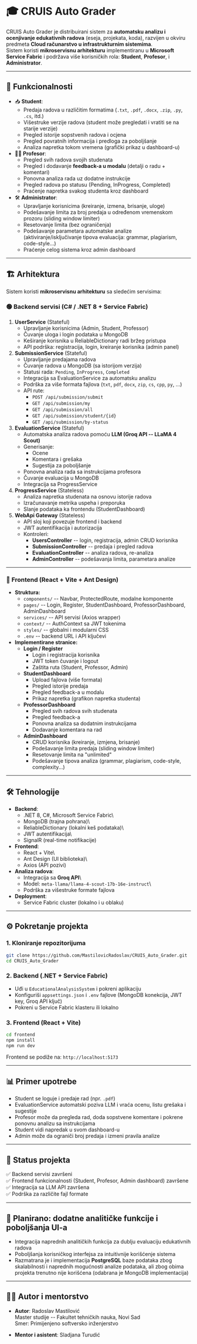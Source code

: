 # 🎓 CRUIS Auto Grader

CRUIS Auto Grader je distribuirani sistem za **automatsku analizu i
ocenjivanje edukativnih radova** (eseja, projekata, koda), razvijen u
okviru predmeta **Cloud računarstvo u infrastrukturnim sistemima**.\
Sistem koristi **mikroservisnu arhitekturu** implementiranu u
**Microsoft Service Fabric** i podržava više korisničkih rola:
**Student**, **Profesor**, i **Administrator**.

------------------------------------------------------------------------

## 🚀 Funkcionalnosti

-   📥 **Student**:
    -   Predaja radova u različitim formatima (`.txt`, `.pdf`, `.docx`,
        `.zip`, `.py`, `.cs`, itd.)
    -   Višestruke verzije radova (student može pregledati i vratiti se
        na starije verzije)
    -   Pregled istorije sopstvenih radova i ocjena
    -   Pregled povratnih informacija i predloga za poboljšanje
    -   Analiza napretka tokom vremena (grafički prikaz u dashboard-u)
-   👨‍🏫 **Profesor**:
    -   Pregled svih radova svojih studenata
    -   Pregled i dodavanje **feedback-a u modalu** (detalji o radu +
        komentari)
    -   Ponovna analiza rada uz dodatne instrukcije
    -   Pregled radova po statusu (Pending, InProgress, Completed)
    -   Praćenje napretka svakog studenta kroz dashboard
-   🛠 **Administrator**:
    -   Upravljanje korisnicima (kreiranje, izmena, brisanje, uloge)
    -   Podešavanje limita za broj predaja u određenom vremenskom
        prozoru (sliding window limiter)
    -   Resetovanje limita (bez ograničenja)
    -   Podešavanje parametara automatske analize
        (aktiviranje/isključivanje tipova evaluacija: grammar,
        plagiarism, code-style...)
    -   Praćenje celog sistema kroz admin dashboard

------------------------------------------------------------------------

## 🏗 Arhitektura

Sistem koristi **mikroservisnu arhitekturu** sa sledećim servisima:

### 🟢 **Backend servisi (C# / .NET 8 + Service Fabric)**

1.  **UserService** (Stateful)
    -   Upravljanje korisnicima (Admin, Student, Professor)
    -   Čuvanje uloga i login podataka u MongoDB
    -   Keširanje korisnika u ReliableDictionary radi bržeg pristupa
    -   API podrška: registracija, login, kreiranje korisnika (admin
        panel)
2.  **SubmissionService** (Stateful)
    -   Upravljanje predajama radova
    -   Čuvanje radova u MongoDB (sa istorijom verzija)
    -   Statusi rada: `Pending`, `InProgress`, `Completed`
    -   Integracija sa EvaluationService za automatsku analizu
    -   Podrška za više formata fajlova (`txt`, `pdf`, `docx`, `zip`,
        `cs`, `cpp`, `py`, ...)
    -   API rute:
        -   `POST /api/submission/submit`
        -   `GET /api/submission/my`
        -   `GET /api/submission/all`
        -   `GET /api/submission/student/{id}`
        -   `GET /api/submission/by-status`
3.  **EvaluationService** (Stateful)
    -   Automatska analiza radova pomoću **LLM (Groq API -- LLaMA 4
        Scout)**
    -   Generisanje:
        -   Ocene
        -   Komentara i grešaka
        -   Sugestija za poboljšanje
    -   Ponovna analiza rada sa instrukcijama profesora
    -   Čuvanje evaluacija u MongoDB
    -   Integracija sa ProgressService
4.  **ProgressService** (Stateless)
    -   Analiza napretka studenata na osnovu istorije radova
    -   Izračunavanje metrika uspeha i preporuka
    -   Slanje podataka ka frontendu (StudentDashboard)
5.  **WebApi Gateway** (Stateless)
    -   API sloj koji povezuje frontend i backend
    -   JWT autentifikacija i autorizacija
    -   Kontroleri:
        -   **UsersController** -- login, registracija, admin CRUD
            korisnika
        -   **SubmissionController** -- predaja i pregled radova
        -   **EvaluationController** -- analiza radova, re-analiza
        -   **AdminController** -- podešavanja limita, parametara
            analize

------------------------------------------------------------------------

### 🎨 **Frontend (React + Vite + Ant Design)**

-   **Struktura:**
    -   `components/` -- Navbar, ProtectedRoute, modalne komponente
    -   `pages/` -- Login, Register, StudentDashboard,
        ProfessorDashboard, AdminDashboard
    -   `services/` -- API servisi (Axios wrapper)
    -   `context/` -- AuthContext sa JWT tokenima
    -   `styles/` -- globalni i modularni CSS
    -   `.env` -- backend URL i API ključevi
-   **Implementirane stranice:**
    -   **Login / Register**
        -   Login i registracija korisnika
        -   JWT token čuvanje i logout
        -   Zaštita ruta (Student, Professor, Admin)
    -   **StudentDashboard**
        -   Upload fajlova (više formata)
        -   Pregled istorije predaja
        -   Pregled feedback-a u modalu
        -   Prikaz napretka (grafikon napretka studenta)
    -   **ProfessorDashboard**
        -   Pregled svih radova svih studenata
        -   Pregled feedback-a
        -   Ponovna analiza sa dodatnim instrukcijama
        -   Dodavanje komentara na rad
    -   **AdminDashboard**
        -   CRUD korisnika (kreiranje, izmjena, brisanje)
        -   Podešavanje limita predaja (sliding window limiter)
        -   Resetovanje limita na "unlimited"
        -   Podešavanje tipova analiza (grammar, plagiarism, code-style,
            complexity...)

------------------------------------------------------------------------

## 🛠 Tehnologije

-   **Backend**:
    -   .NET 8, C#, Microsoft Service Fabric\
    -   MongoDB (trajna pohrana)\
    -   ReliableDictionary (lokalni keš podataka)\
    -   JWT autentifikacija\
    -   SignalR (real-time notifikacije)
-   **Frontend**:
    -   React + Vite\
    -   Ant Design (UI biblioteka)\
    -   Axios (API pozivi)
-   **Analiza radova**:
    -   Integracija sa **Groq API**\
    -   Model: `meta-llama/llama-4-scout-17b-16e-instruct`\
    -   Podrška za višestruke formate fajlova
-   **Deployment**:
    -   Service Fabric cluster (lokalno i u oblaku)

------------------------------------------------------------------------

## ⚙️ Pokretanje projekta

### 1. Kloniranje repozitorijuma

``` bash
git clone https://github.com/MastilovicRadoslav/CRUIS_Auto_Grader.git
cd CRUIS_Auto_Grader
```

### 2. Backend (.NET + Service Fabric)

-   Uđi u `EducationalAnalysisSystem` i pokreni aplikaciju
-   Konfiguriši `appsettings.json` i `.env` fajlove (MongoDB konekcija,
    JWT key, Groq API ključ)
-   Pokreni u Service Fabric klasteru ili lokalno

### 3. Frontend (React + Vite)

``` bash
cd frontend
npm install
npm run dev
```

Frontend se podiže na: `http://localhost:5173`

------------------------------------------------------------------------

## 📊 Primer upotrebe

-   Student se loguje i predaje rad (npr. `.pdf`)
-   EvaluationService automatski poziva LLM i vraća ocenu, listu grešaka
    i sugestije
-   Profesor može da pregleda rad, doda sopstvene komentare i pokrene
    ponovnu analizu sa instrukcijama
-   Student vidi napredak u svom dashboard-u
-   Admin može da ograniči broj predaja i izmeni pravila analize

------------------------------------------------------------------------

## 📌 Status projekta

✅ Backend servisi završeni\
✅ Frontend funkcionalnosti (Student, Profesor, Admin dashboard)
završene\
✅ Integracija sa LLM API završena\
✅ Podrška za različite fajl formate

------------------------------------------------------------------------

## 🔄 Planirano: dodatne analitičke funkcije i poboljšanja UI-a

- Integracija naprednih analitičkih funkcija za dublju evaluaciju edukativnih radova
- Poboljšanja korisničkog interfejsa za intuitivnije korišćenje sistema
- Razmatrana je i implementacija **PostgreSQL** baze podataka zbog skalabilnosti i naprednih mogućnosti analize podataka, 
  ali zbog obima projekta trenutno nije korišćena (odabrana je MongoDB implementacija)
  
------------------------------------------------------------------------

## 👨‍💻 Autor i mentorstvo

-   **Autor**: Radoslav Mastilović\
    Master studije -- Fakultet tehničkih nauka, Novi Sad\
    Smer: Primijenjeno softversko inženjerstvo

-   **Mentor i asistent**: Sladjana Turudić
